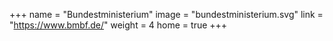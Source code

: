 +++
name = "Bundestministerium"
image = "bundestministerium.svg"
link = "https://www.bmbf.de/"
weight = 4
home = true
+++


